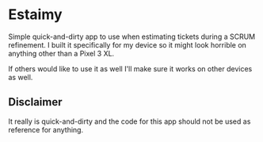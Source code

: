 # Estaimy

Simple quick-and-dirty app to use when estimating tickets during a SCRUM refinement. I built it specifically for my device so it might look horrible on anything other than a Pixel 3 XL.

If others would like to use it as well I'll make sure it works on other devices as well.

## Disclaimer

It really is quick-and-dirty and the code for this app should not be used as reference for anything.